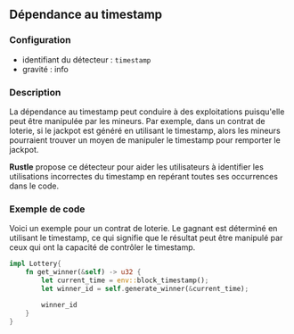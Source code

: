 
## Dépendance au timestamp

### Configuration

* identifiant du détecteur : `timestamp`
* gravité : info

### Description

La dépendance au timestamp peut conduire à des exploitations puisqu'elle peut être manipulée par les mineurs. Par exemple, dans un contrat de loterie, si le jackpot est généré en utilisant le timestamp, alors les mineurs pourraient trouver un moyen de manipuler le timestamp pour remporter le jackpot.

**Rustle** propose ce détecteur pour aider les utilisateurs à identifier les utilisations incorrectes du timestamp en repérant toutes ses occurrences dans le code.

### Exemple de code

Voici un exemple pour un contrat de loterie. Le gagnant est déterminé en utilisant le timestamp, ce qui signifie que le résultat peut être manipulé par ceux qui ont la capacité de contrôler le timestamp.

```rust
impl Lottery{
    fn get_winner(&self) -> u32 {
        let current_time = env::block_timestamp();
        let winner_id = self.generate_winner(&current_time);

        winner_id
    }
}
```
